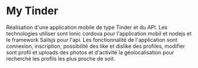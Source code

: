 # My Tinder

Réalisation d'une application mobile de type Tinder et du API. Les technologies utiliser sont Ionic cordova pour l'application mobil et nodejs et le framework Sailsjs pour l'api. Les fonctionnalité de l'application sont connexion, inscription, possibilité des like et dislike des profiles, modifier sont profil et uploads des photos et d'activité la géolocalisation pour recherché les profils les plus proche de soit.
